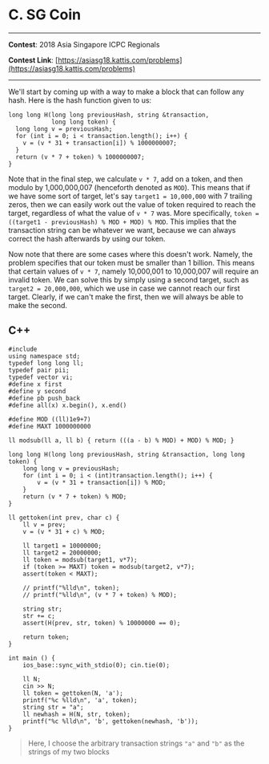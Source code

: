 # C. SG Coin

---

**Contest**: 2018 Asia Singapore ICPC Regionals

**Contest Link**: [https://asiasg18.kattis.com/problems](https://asiasg18.kattis.com/problems)

---

We'll start by coming up with a way to make a block that can follow any hash. Here is the hash function given to us:
<pre class="line-numbers"><code class="language-c++">long long H(long long previousHash, string &transaction,
            long long token) {
  long long v = previousHash;
  for (int i = 0; i < transaction.length(); i++) {
    v = (v * 31 + transaction[i]) % 1000000007;
  }
  return (v * 7 + token) % 1000000007;
}
</code></pre>

Note that in the final step, we calculate `v * 7`, add on a token, and then modulo by 1,000,000,007 (henceforth denoted as `MOD`). This means that if we have some sort of target, let's say `target1 = 10,000,000` with 7 trailing zeros, then we can easily work out the value of token required to reach the target, regardless of what the value of `v * 7` was. More specifically, `token = ((target1 - previousHash) % MOD + MOD) % MOD`. This implies that the transaction string can be whatever we want, because we can always correct the hash afterwards by using our token.

Now note that there are some cases where this doesn't work. Namely, the problem specifies that our token must be smaller than 1 billion. This means that certain values of `v * 7`, namely 10,000,001 to 10,000,007 will require an invalid token. We can solve this by simply using a second target, such as `target2 = 20,000,000`, which we use in case we cannot reach our first target. Clearly, if we can't make the first, then we will always be able to make the second.

## C++
<pre class="line-numbers"><code class="language-c++">#include <bits/stdc++.h>
using namespace std;
typedef long long ll;
typedef pair<int, int> pii;
typedef vector<int> vi;
#define x first
#define y second
#define pb push_back
#define all(x) x.begin(), x.end()

#define MOD ((ll)1e9+7)
#define MAXT 1000000000

ll modsub(ll a, ll b) { return (((a - b) % MOD) + MOD) % MOD; }

long long H(long long previousHash, string &transaction, long long token) {
	long long v = previousHash;
	for (int i = 0; i < (int)transaction.length(); i++) {
		v = (v * 31 + transaction[i]) % MOD;
	}
	return (v * 7 + token) % MOD;
}

ll gettoken(int prev, char c) {
	ll v = prev;
	v = (v * 31 + c) % MOD;

	ll target1 = 10000000;
	ll target2 = 20000000;
	ll token = modsub(target1, v*7);
	if (token >= MAXT) token = modsub(target2, v*7);
	assert(token < MAXT);

	// printf("%lld\n", token);
	// printf("%lld\n", (v * 7 + token) % MOD);

	string str;
	str += c;
	assert(H(prev, str, token) % 10000000 == 0);

	return token;
}

int main () {
	ios_base::sync_with_stdio(0); cin.tie(0);

	ll N;
	cin >> N;
	ll token = gettoken(N, 'a');
	printf("%c %lld\n", 'a', token);
	string str = "a";
	ll newhash = H(N, str, token);
	printf("%c %lld\n", 'b', gettoken(newhash, 'b'));
}
</code></pre>
> Here, I choose the arbitrary transaction strings `"a"` and `"b"` as the strings of my two blocks
